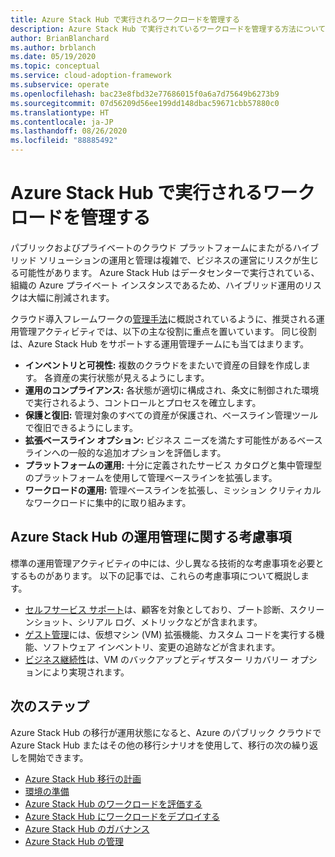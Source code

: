 ```yaml
---
title: Azure Stack Hub で実行されるワークロードを管理する
description: Azure Stack Hub で実行されているワークロードを管理する方法について説明します。
author: BrianBlanchard
ms.author: brblanch
ms.date: 05/19/2020
ms.topic: conceptual
ms.service: cloud-adoption-framework
ms.subservice: operate
ms.openlocfilehash: bac23e8fbd32e77686015f0a6a7d75649b6273b9
ms.sourcegitcommit: 07d56209d56ee199dd148dbac59671cbb57880c0
ms.translationtype: HT
ms.contentlocale: ja-JP
ms.lasthandoff: 08/26/2020
ms.locfileid: "88885492"
---
```

# <a name="manage-workloads-that-run-on-azure-stack-hub"></a>Azure Stack Hub で実行されるワークロードを管理する

パブリックおよびプライベートのクラウド プラットフォームにまたがるハイブリッド ソリューションの運用と管理は複雑で、ビジネスの運営にリスクが生じる可能性があります。 Azure Stack Hub はデータセンターで実行されている、組織の Azure プライベート インスタンスであるため、ハイブリッド運用のリスクは大幅に削減されます。

クラウド導入フレームワークの[管理手法](../../manage/index.md)に概説されているように、推奨される運用管理アクティビティでは、以下の主な役割に重点を置いています。 同じ役割は、Azure Stack Hub をサポートする運用管理チームにも当てはまります。

- **インベントリと可視性:** 複数のクラウドをまたいで資産の目録を作成します。 各資産の実行状態が見えるようにします。
- **運用のコンプライアンス:** 各状態が適切に構成され、条文に制御された環境で実行されるよう、コントロールとプロセスを確立します。
- **保護と復旧:** 管理対象のすべての資産が保護され、ベースライン管理ツールで復旧できるようにします。
- **拡張ベースライン オプション:** ビジネス ニーズを満たす可能性があるベースラインへの一般的な追加オプションを評価します。
- **プラットフォームの運用:** 十分に定義されたサービス カタログと集中管理型のプラットフォームを使用して管理ベースラインを拡張します。
- **ワークロードの運用:** 管理ベースラインを拡張し、ミッション クリティカルなワークロードに集中的に取り組みます。

## <a name="considerations-for-azure-stack-hub-operations-management"></a>Azure Stack Hub の運用管理に関する考慮事項

標準の運用管理アクティビティの中には、少し異なる技術的な考慮事項を必要とするものがあります。 以下の記事では、これらの考慮事項について概説します。

- [セルフサービス サポート](https://azure.microsoft.com/blog/azure-stack-iaas-part-five/)は、顧客を対象としており、ブート診断、スクリーンショット、シリアル ログ、メトリックなどが含まれます。
- [ゲスト管理](https://azure.microsoft.com/blog/azure-stack-iaas-part-one/)には、仮想マシン (VM) 拡張機能、カスタム コードを実行する機能、ソフトウェア インベントリ、変更の追跡などが含まれます。
- [ビジネス継続性](https://azure.microsoft.com/blog/azure-stack-iaas-part-four/)は、VM のバックアップとディザスター リカバリー オプションにより実現されます。

## <a name="next-steps"></a>次のステップ

Azure Stack Hub の移行が運用状態になると、Azure のパブリック クラウドで Azure Stack Hub またはその他の移行シナリオを使用して、移行の次の繰り返しを開始できます。

- [Azure Stack Hub 移行の計画](./plan.md)
- [環境の準備](./ready.md)
- [Azure Stack Hub のワークロードを評価する](./migrate-assess.md)
- [Azure Stack Hub にワークロードをデプロイする](./migrate-deploy.md)
- [Azure Stack Hub のガバナンス](./govern.md)
- [Azure Stack Hub の管理](./manage.md)
